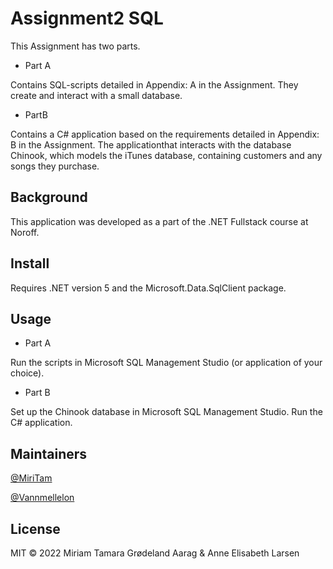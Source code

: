 # Assignment2 SQL
 
This Assignment has two parts.

- Part A

Contains SQL-scripts detailed in Appendix: A in the Assignment.
They create and interact with a small database.


- PartB

Contains a C# application based on the requirements detailed in Appendix: B in the Assignment.
The applicationthat interacts with the database Chinook, which models the iTunes database, containing customers and any songs they purchase.


## Background
This application was developed as a part of the .NET Fullstack course at Noroff.


## Install
Requires .NET version 5 and the Microsoft.Data.SqlClient package.


## Usage
- Part A

Run the scripts in Microsoft SQL Management Studio (or application of your choice).


- Part B

Set up the Chinook database in Microsoft SQL Management Studio. Run the C# application.


## Maintainers

[@MiriTam](https://github.com/MiriTam)

[@Vannmellelon](https://github.com/Vannmellelon)


## License
MIT © 2022 Miriam Tamara Grødeland Aarag & Anne Elisabeth Larsen
